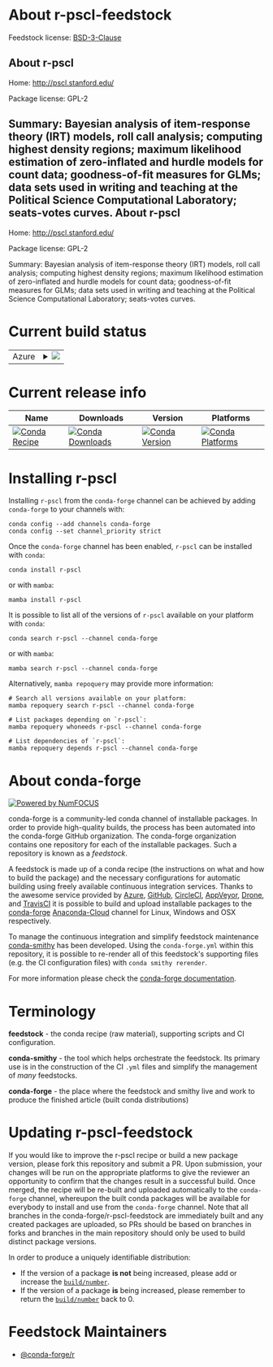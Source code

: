 About r-pscl-feedstock
======================

Feedstock license: [BSD-3-Clause](https://github.com/conda-forge/r-pscl-feedstock/blob/main/LICENSE.txt)

About r-pscl
------------

Home: http://pscl.stanford.edu/

Package license: GPL-2

Summary: Bayesian analysis of item-response theory (IRT) models, roll call analysis; computing highest density regions; maximum likelihood estimation of zero-inflated and hurdle models for count data; goodness-of-fit measures for GLMs; data sets used in writing and teaching at the Political Science Computational Laboratory; seats-votes curves.
About r-pscl
------------

Home: http://pscl.stanford.edu/

Package license: GPL-2

Summary: Bayesian analysis of item-response theory (IRT) models, roll call analysis; computing highest density regions; maximum likelihood estimation of zero-inflated and hurdle models for count data; goodness-of-fit measures for GLMs; data sets used in writing and teaching at the Political Science Computational Laboratory; seats-votes curves.

Current build status
====================


<table>
    
  <tr>
    <td>Azure</td>
    <td>
      <details>
        <summary>
          <a href="https://dev.azure.com/conda-forge/feedstock-builds/_build/latest?definitionId=1475&branchName=main">
            <img src="https://dev.azure.com/conda-forge/feedstock-builds/_apis/build/status/r-pscl-feedstock?branchName=main">
          </a>
        </summary>
        <table>
          <thead><tr><th>Variant</th><th>Status</th></tr></thead>
          <tbody><tr>
              <td>linux_64_r_base4.2</td>
              <td>
                <a href="https://dev.azure.com/conda-forge/feedstock-builds/_build/latest?definitionId=1475&branchName=main">
                  <img src="https://dev.azure.com/conda-forge/feedstock-builds/_apis/build/status/r-pscl-feedstock?branchName=main&jobName=linux&configuration=linux%20linux_64_r_base4.2" alt="variant">
                </a>
              </td>
            </tr><tr>
              <td>linux_64_r_base4.3</td>
              <td>
                <a href="https://dev.azure.com/conda-forge/feedstock-builds/_build/latest?definitionId=1475&branchName=main">
                  <img src="https://dev.azure.com/conda-forge/feedstock-builds/_apis/build/status/r-pscl-feedstock?branchName=main&jobName=linux&configuration=linux%20linux_64_r_base4.3" alt="variant">
                </a>
              </td>
            </tr><tr>
              <td>osx_64_r_base4.2</td>
              <td>
                <a href="https://dev.azure.com/conda-forge/feedstock-builds/_build/latest?definitionId=1475&branchName=main">
                  <img src="https://dev.azure.com/conda-forge/feedstock-builds/_apis/build/status/r-pscl-feedstock?branchName=main&jobName=osx&configuration=osx%20osx_64_r_base4.2" alt="variant">
                </a>
              </td>
            </tr><tr>
              <td>osx_64_r_base4.3</td>
              <td>
                <a href="https://dev.azure.com/conda-forge/feedstock-builds/_build/latest?definitionId=1475&branchName=main">
                  <img src="https://dev.azure.com/conda-forge/feedstock-builds/_apis/build/status/r-pscl-feedstock?branchName=main&jobName=osx&configuration=osx%20osx_64_r_base4.3" alt="variant">
                </a>
              </td>
            </tr><tr>
              <td>win_64</td>
              <td>
                <a href="https://dev.azure.com/conda-forge/feedstock-builds/_build/latest?definitionId=1475&branchName=main">
                  <img src="https://dev.azure.com/conda-forge/feedstock-builds/_apis/build/status/r-pscl-feedstock?branchName=main&jobName=win&configuration=win%20win_64_" alt="variant">
                </a>
              </td>
            </tr>
          </tbody>
        </table>
      </details>
    </td>
  </tr>
</table>

Current release info
====================

| Name | Downloads | Version | Platforms |
| --- | --- | --- | --- |
| [![Conda Recipe](https://img.shields.io/badge/recipe-r--pscl-green.svg)](https://anaconda.org/conda-forge/r-pscl) | [![Conda Downloads](https://img.shields.io/conda/dn/conda-forge/r-pscl.svg)](https://anaconda.org/conda-forge/r-pscl) | [![Conda Version](https://img.shields.io/conda/vn/conda-forge/r-pscl.svg)](https://anaconda.org/conda-forge/r-pscl) | [![Conda Platforms](https://img.shields.io/conda/pn/conda-forge/r-pscl.svg)](https://anaconda.org/conda-forge/r-pscl) |

Installing r-pscl
=================

Installing `r-pscl` from the `conda-forge` channel can be achieved by adding `conda-forge` to your channels with:

```
conda config --add channels conda-forge
conda config --set channel_priority strict
```

Once the `conda-forge` channel has been enabled, `r-pscl` can be installed with `conda`:

```
conda install r-pscl
```

or with `mamba`:

```
mamba install r-pscl
```

It is possible to list all of the versions of `r-pscl` available on your platform with `conda`:

```
conda search r-pscl --channel conda-forge
```

or with `mamba`:

```
mamba search r-pscl --channel conda-forge
```

Alternatively, `mamba repoquery` may provide more information:

```
# Search all versions available on your platform:
mamba repoquery search r-pscl --channel conda-forge

# List packages depending on `r-pscl`:
mamba repoquery whoneeds r-pscl --channel conda-forge

# List dependencies of `r-pscl`:
mamba repoquery depends r-pscl --channel conda-forge
```


About conda-forge
=================

[![Powered by
NumFOCUS](https://img.shields.io/badge/powered%20by-NumFOCUS-orange.svg?style=flat&colorA=E1523D&colorB=007D8A)](https://numfocus.org)

conda-forge is a community-led conda channel of installable packages.
In order to provide high-quality builds, the process has been automated into the
conda-forge GitHub organization. The conda-forge organization contains one repository
for each of the installable packages. Such a repository is known as a *feedstock*.

A feedstock is made up of a conda recipe (the instructions on what and how to build
the package) and the necessary configurations for automatic building using freely
available continuous integration services. Thanks to the awesome service provided by
[Azure](https://azure.microsoft.com/en-us/services/devops/), [GitHub](https://github.com/),
[CircleCI](https://circleci.com/), [AppVeyor](https://www.appveyor.com/),
[Drone](https://cloud.drone.io/welcome), and [TravisCI](https://travis-ci.com/)
it is possible to build and upload installable packages to the
[conda-forge](https://anaconda.org/conda-forge) [Anaconda-Cloud](https://anaconda.org/)
channel for Linux, Windows and OSX respectively.

To manage the continuous integration and simplify feedstock maintenance
[conda-smithy](https://github.com/conda-forge/conda-smithy) has been developed.
Using the ``conda-forge.yml`` within this repository, it is possible to re-render all of
this feedstock's supporting files (e.g. the CI configuration files) with ``conda smithy rerender``.

For more information please check the [conda-forge documentation](https://conda-forge.org/docs/).

Terminology
===========

**feedstock** - the conda recipe (raw material), supporting scripts and CI configuration.

**conda-smithy** - the tool which helps orchestrate the feedstock.
                   Its primary use is in the construction of the CI ``.yml`` files
                   and simplify the management of *many* feedstocks.

**conda-forge** - the place where the feedstock and smithy live and work to
                  produce the finished article (built conda distributions)


Updating r-pscl-feedstock
=========================

If you would like to improve the r-pscl recipe or build a new
package version, please fork this repository and submit a PR. Upon submission,
your changes will be run on the appropriate platforms to give the reviewer an
opportunity to confirm that the changes result in a successful build. Once
merged, the recipe will be re-built and uploaded automatically to the
`conda-forge` channel, whereupon the built conda packages will be available for
everybody to install and use from the `conda-forge` channel.
Note that all branches in the conda-forge/r-pscl-feedstock are
immediately built and any created packages are uploaded, so PRs should be based
on branches in forks and branches in the main repository should only be used to
build distinct package versions.

In order to produce a uniquely identifiable distribution:
 * If the version of a package **is not** being increased, please add or increase
   the [``build/number``](https://docs.conda.io/projects/conda-build/en/latest/resources/define-metadata.html#build-number-and-string).
 * If the version of a package **is** being increased, please remember to return
   the [``build/number``](https://docs.conda.io/projects/conda-build/en/latest/resources/define-metadata.html#build-number-and-string)
   back to 0.

Feedstock Maintainers
=====================

* [@conda-forge/r](https://github.com/conda-forge/r/)

